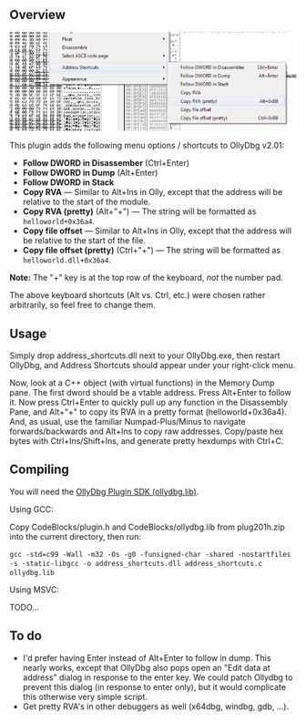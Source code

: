 ## Overview

![OllyDbg Address Shortcuts](screenshot.png)

This plugin adds the following menu options / shortcuts to OllyDbg v2.01:

* **Follow DWORD in Disassember** (Ctrl+Enter)
* **Follow DWORD in Dump** (Alt+Enter)
* **Follow DWORD in Stack**
* **Copy RVA** &mdash; Similar to Alt+Ins in Olly, except that the address will be relative to the start of the module.
* **Copy RVA (pretty)** (Alt+"+") &mdash; The string will be formatted as `helloworld+0x36a4`.
* **Copy file offset** &mdash; Similar to Alt+Ins in Olly, except that the address will be relative to the start of the file.
* **Copy file offset (pretty)** (Ctrl+"+") &mdash; The string will be formatted as `helloworld.dll+0x36a4`.

**Note:** The "+" key is at the top row of the keyboard, *not* the number pad.

The above keyboard shortcuts (Alt vs. Ctrl, etc.) were chosen rather arbitrarily, so feel free to change them.

## Usage

Simply drop address_shortcuts.dll next to your OllyDbg.exe, then restart OllyDbg, and Address Shortcuts should appear under your right-click menu.

Now, look at a C++ object (with virtual functions) in the Memory Dump pane. The first dword should be a vtable address. Press Alt+Enter to follow it. Now press Ctrl+Enter to quickly pull up any function in the Disassembly Pane, and Alt+"+" to copy its RVA in a pretty format (helloworld+0x36a4). And, as usual, use the familiar Numpad-Plus/Minus to navigate forwards/backwards and Alt+Ins to copy raw addresses. Copy/paste hex bytes with Ctrl+Ins/Shift+Ins, and generate pretty hexdumps with Ctrl+C.

## Compiling

You will need the [OllyDbg Plugin SDK (ollydbg.lib)](http://ollydbg.de/plug201h.zip).

Using GCC:

Copy CodeBlocks/plugin.h and CodeBlocks/ollydbg.lib from plug201h.zip into the current directory, then run:

    gcc -std=c99 -Wall -m32 -Os -g0 -funsigned-char -shared -nostartfiles -s -static-libgcc -o address_shortcuts.dll address_shortcuts.c ollydbg.lib

Using MSVC:

TODO...

## To do

* I'd prefer having Enter instead of Alt+Enter to follow in dump. This nearly works, except that OllyDbg also pops open an "Edit data at address" dialog in response to the enter key. We could patch Ollydbg to prevent this dialog (in response to enter only), but it would complicate this otherwise very simple script.
* Get pretty RVA's in other debuggers as well (x64dbg, windbg, gdb, ...).
